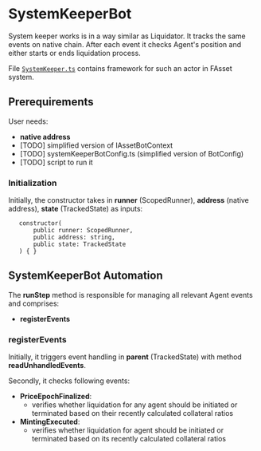 # SystemKeeperBot

System keeper works is in a way similar as Liquidator. It tracks the same events on native chain. After each event it checks Agent's position and either starts or ends liquidation process.

File [`SystemKeeper.ts`](../src/actors/SystemKeeper.ts) contains framework for such an actor in FAsset system.

## Prerequirements
User needs:
- **native address**
- [TODO] simplified version of IAssetBotContext
- [TODO] systemKeeperBotConfig.ts (simplified version of BotConfig)
- [TODO] script to run it

### Initialization
Initially, the constructor takes in **runner** (ScopedRunner), **address** (native address), **state** (TrackedState) as inputs:
```
   constructor(
       public runner: ScopedRunner,
       public address: string,
       public state: TrackedState
   ) { }
```
## SystemKeeperBot Automation
The **runStep** method is responsible for managing all relevant Agent events and comprises:
- **registerEvents**

### registerEvents
Initially, it triggers event handling in **parent** (TrackedState) with method **readUnhandledEvents**.

Secondly, it checks following events:
- **PriceEpochFinalized**:
    - verifies whether liquidation for any agent should be initiated or terminated based on their recently calculated collateral ratios
- **MintingExecuted**:
    - verifies whether liquidation for agent should be initiated or terminated based on its recently calculated collateral ratios

